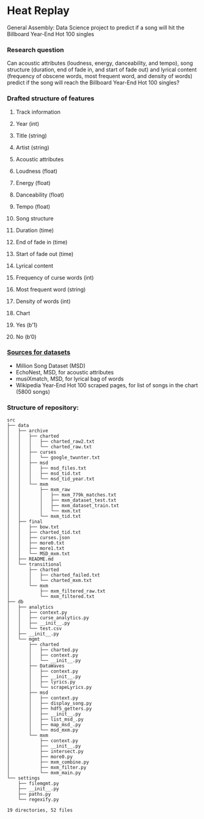 # Heat Replay
General Assembly: Data Science project to predict if a song will hit the Billboard Year-End Hot 100 singles

### Research question
Can acoustic attributes (loudness, energy, danceability, and tempo), song structure (duration, end of fade in, and start of fade out) and lyrical content (frequency of obscene words, most frequent word, and density of words) predict if the song will reach the Billboard Year-End Hot 100 singles?

### Drafted structure of features

1. Track information
  1.  Year (int)
  2.  Title (string)
  3.  Artist (string)

2.	Acoustic attributes
  1.	Loudness (float)
  2.	Energy (float)
  3.	Danceability (float)
  4.	Tempo (float)

3.	Song structure
  1.	Duration (time)
  2.	End of fade in (time)
  3.	Start of fade out (time)

4.	Lyrical content
  1.	Frequency of curse words (int)
  2.	Most frequent word (string)
  3.	Density of words (int)

5.	Chart
  1.	Yes (b’1)
  2.	No (b’0)

### [Sources for datasets](https://github.com/kug3lblitz/Heat-Replay/tree/master/src/data)
*	Million Song Dataset (MSD)
*	EchoNest, MSD, for acoustic attributes
*	musiXmatch, MSD, for lyrical bag of words
*	Wikipedia Year-End Hot 100 scraped pages, for list of songs in the chart (5800 songs)

### Structure of repository:
```
src
├── data
│   ├── archive
│   │   ├── charted
│   │   │   ├── charted_raw2.txt
│   │   │   └── charted_raw.txt
│   │   ├── curses
│   │   │   └── google_twunter.txt
│   │   ├── msd
│   │   │   ├── msd_files.txt
│   │   │   ├── msd_tid.txt
│   │   │   └── msd_tid_year.txt
│   │   └── mxm
│   │       ├── mxm_raw
│   │       │   ├── mxm_779k_matches.txt
│   │       │   ├── mxm_dataset_test.txt
│   │       │   ├── mxm_dataset_train.txt
│   │       │   └── mxm.txt
│   │       └── mxm_tid.txt
│   ├── final
│   │   ├── bow.txt
│   │   ├── charted_tid.txt
│   │   ├── curses.json
│   │   ├── more0.txt
│   │   ├── more1.txt
│   │   └── MSD_mxm.txt
│   ├── README.md
│   └── transitional
│       ├── charted
│       │   ├── charted_failed.txt
│       │   └── charted_mxm.txt
│       └── mxm
│           ├── mxm_filtered_raw.txt
│           └── mxm_filtered.txt
├── db
│   ├── analytics
│   │   ├── context.py
│   │   ├── curse_analytics.py
│   │   ├── __init__.py
│   │   └── test.csv
│   ├── __init__.py
│   └── mgmt
│       ├── charted
│       │   ├── charted.py
│       │   ├── context.py
│       │   └── __init__.py
│       ├── DataWaves
│       │   ├── context.py
│       │   ├── __init__.py
│       │   ├── lyrics.py
│       │   └── scrapeLyrics.py
│       ├── msd
│       │   ├── context.py
│       │   ├── display_song.py
│       │   ├── hdf5_getters.py
│       │   ├── __init__.py
│       │   ├── list_msd_.py
│       │   ├── map_msd_.py
│       │   └── msd_mxm.py
│       └── mxm
│           ├── context.py
│           ├── __init__.py
│           ├── intersect.py
│           ├── more0.py
│           ├── mxm_combine.py
│           ├── mxm_filter.py
│           └── mxm_main.py
└── settings
    ├── filemgmt.py
    ├── __init__.py
    ├── paths.py
    └── regexify.py

19 directories, 52 files
```